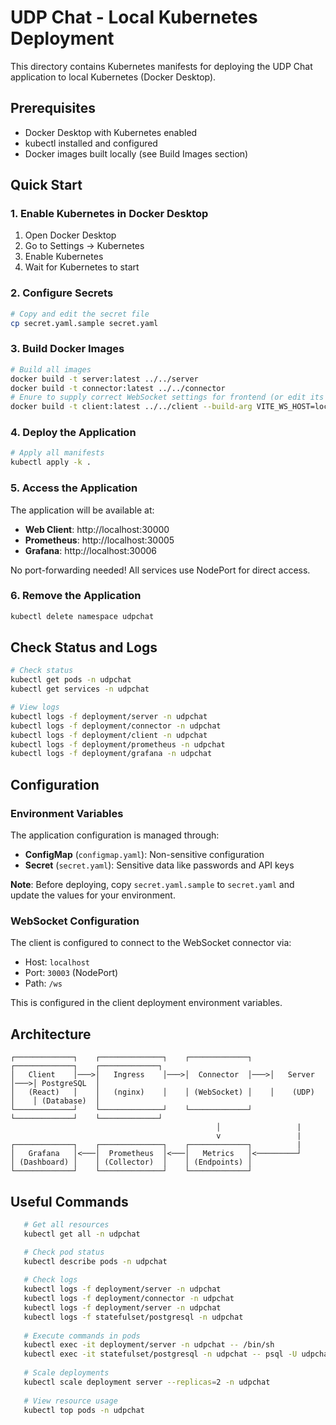 # UDP Chat - Local Kubernetes Deployment

This directory contains Kubernetes manifests for deploying the UDP Chat application to local Kubernetes (Docker Desktop).

## Prerequisites

- Docker Desktop with Kubernetes enabled
- kubectl installed and configured
- Docker images built locally (see Build Images section)

## Quick Start

### 1. Enable Kubernetes in Docker Desktop

1. Open Docker Desktop
2. Go to Settings → Kubernetes
3. Enable Kubernetes
4. Wait for Kubernetes to start

### 2. Configure Secrets

```bash
# Copy and edit the secret file
cp secret.yaml.sample secret.yaml
```

### 3. Build Docker Images

```bash
# Build all images
docker build -t server:latest ../../server
docker build -t connector:latest ../../connector
# Enure to supply correct WebSocket settings for frontend (or edit its .env file first)
docker build -t client:latest ../../client --build-arg VITE_WS_HOST=localhost --build-arg VITE_WS_PORT=30003 --build-arg VITE_WS_PATH=/ws
```

### 4. Deploy the Application

```bash
# Apply all manifests
kubectl apply -k .
```

### 5. Access the Application

The application will be available at:
- **Web Client**: http://localhost:30000
- **Prometheus**: http://localhost:30005
- **Grafana**: http://localhost:30006

No port-forwarding needed! All services use NodePort for direct access.

### 6. Remove the Application

```bash
kubectl delete namespace udpchat
```

## Check Status and Logs

```bash
# Check status
kubectl get pods -n udpchat
kubectl get services -n udpchat

# View logs
kubectl logs -f deployment/server -n udpchat
kubectl logs -f deployment/connector -n udpchat
kubectl logs -f deployment/client -n udpchat
kubectl logs -f deployment/prometheus -n udpchat
kubectl logs -f deployment/grafana -n udpchat
```

## Configuration

### Environment Variables

The application configuration is managed through:

- **ConfigMap** (`configmap.yaml`): Non-sensitive configuration
- **Secret** (`secret.yaml`): Sensitive data like passwords and API keys

**Note**: Before deploying, copy `secret.yaml.sample` to `secret.yaml` and update the values for your environment.

### WebSocket Configuration

The client is configured to connect to the WebSocket connector via:
- Host: `localhost`
- Port: `30003` (NodePort)
- Path: `/ws`

This is configured in the client deployment environment variables.

## Architecture

```
┌─────────────┐    ┌──────────────┐    ┌─────────────┐    ┌─────────────┐    ┌─────────────┐
│   Client    │───>│   Ingress    │───>│  Connector  │───>│   Server    │───>│ PostgreSQL  │   
│   (React)   │    │   (nginx)    │    │ (WebSocket) │    │    (UDP)    │    │ (Database)  │
└─────────────┘    └──────────────┘    └─────────────┘    └─────────────┘    └─────────────┘
                                              │                 |
                                              v                 |
┌─────────────┐    ┌──────────────┐    ┌─────────────┐          |
│   Grafana   │<───│  Prometheus  │<───│   Metrics   │<─────────┘
│ (Dashboard) │    │ (Collector)  │    │ (Endpoints) │
└─────────────┘    └──────────────┘    └─────────────┘
```

## Useful Commands

```bash
   # Get all resources
   kubectl get all -n udpchat

   # Check pod status
   kubectl describe pods -n udpchat
   
   # Check logs
   kubectl logs -f deployment/server -n udpchat 
   kubectl logs -f deployment/connector -n udpchat
   kubectl logs -f deployment/server -n udpchat
   kubectl logs -f statefulset/postgresql -n udpchat
   
   # Execute commands in pods
   kubectl exec -it deployment/server -n udpchat -- /bin/sh
   kubectl exec -it statefulset/postgresql -n udpchat -- psql -U udpchat_user -d udpchat
   
   # Scale deployments
   kubectl scale deployment server --replicas=2 -n udpchat
   
   # View resource usage
   kubectl top pods -n udpchat
```

